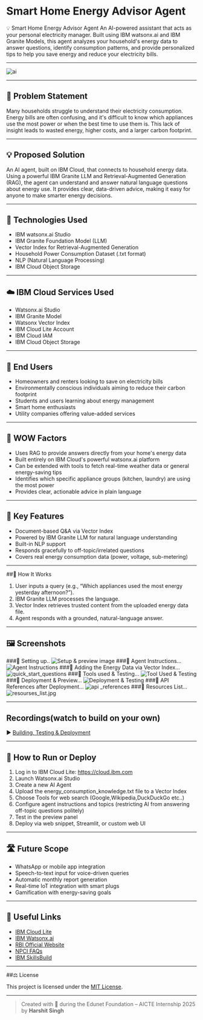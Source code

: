 # Smart Home Energy Advisor Agent

💡 Smart Home Energy Advisor Agent
An AI-powered assistant that acts as your personal electricity manager. Built using IBM watsonx.ai and IBM Granite Models, this agent analyzes your household's energy data to answer questions, identify consumption patterns, and provide personalized tips to help you save energy and reduce your electricity bills.

---

![ai](ai.jpg)

---

## 🧩 Problem Statement

Many households struggle to understand their electricity consumption. Energy bills are often confusing, and it's difficult to know which appliances use the most power or when the best time to use them is. This lack of insight leads to wasted energy, higher costs, and a larger carbon footprint.

---

## 💡 Proposed Solution

An AI agent, built on IBM Cloud, that connects to household energy data. Using a powerful IBM Granite LLM and Retrieval-Augmented Generation (RAG), the agent can understand and answer natural language questions about energy use. It provides clear, data-driven advice, making it easy for anyone to make smarter energy decisions.

---

## 🧠 Technologies Used

- IBM watsonx.ai Studio
- IBM Granite Foundation Model (LLM)
- Vector Index for Retrieval-Augmented Generation
- Household Power Consumption Dataset (.txt format)
- NLP (Natural Language Processing)
- IBM Cloud Object Storage

---

## ☁️ IBM Cloud Services Used

- Watsonx.ai Studio
- IBM Granite Model
- Watsonx Vector Index
- IBM Cloud Lite Account
- IBM Cloud IAM
- IBM Cloud Object Storage

---

## 👥 End Users

- Homeowners and renters looking to save on electricity bills
- Environmentally conscious individuals aiming to reduce their carbon footprint
- Students and users learning about energy management
- Smart home enthusiasts
- Utility companies offering value-added services

---

## 🌟 WOW Factors

- Uses RAG to provide answers directly from your home's energy data
- Built entirely on IBM Cloud's powerful watsonx.ai platform
- Can be extended with tools to fetch real-time weather data or general energy-saving tips
- Identifies which specific appliance groups (kitchen, laundry) are using the most power
- Provides clear, actionable advice in plain language

---

## 🧪 Key Features

- Document-based Q&A via Vector Index
- Powered by IBM Granite LLM for natural language understanding
- Built-in NLP support
- Responds gracefully to off-topic/irrelated questions
- Covers real energy consumption data (power, voltage, sub-metering)

---

##🚀 How It Works

1. User inputs a query (e.g., “Which appliances used the most energy yesterday afternoon?”).
2. IBM Granite LLM processes the language.
3. Vector Index retrieves trusted content from the uploaded energy data file.
4. Agent responds with a grounded, natural-language answer.

---

## 🖼️ Screenshots
###🔹 Setting up..
![Setup & preview image](setup.jpg)
###🔹 Agent Instructions...
![Agent Instructions](agent_instructions.jpg)
###🔹 Adding the Energy Data via Vector Index...
![quick_start_questions](quick_start_questions.jpg)
###🔹 Tools used & Testing...
![Tool Used & Testing](tool_testing.jpg)
###🔹 Deployment & Preview...
![Deployment & Testing](deployed.jpg)
###🔹 API References after Deployment...
![api _references](links.jpg)
###🔹 Resources List...
![resourses_list.jpg](resourses_list.jpg)

---

## Recordings(watch to build on your own)
▶️ [Building, Testing & Deployment](https://youtu.be/5fXR15PDv6k)

---

## 📌 How to Run or Deploy

1. Log in to IBM Cloud Lite: https://cloud.ibm.com
2. Launch Watsonx.ai Studio
3. Create a new AI Agent
4. Upload the energy_consumption_knowledge.txt file to a Vector Index
5. Choose Tools for web search (Google,Wikipedia,DuckDuckGo etc..)
6. Configure agent instructions and topics (restricting AI from answering off-topic questions politely)
7. Test in the preview panel
8. Deploy via web snippet, Streamlit, or custom web UI

---

## 🛣️ Future Scope
- WhatsApp or mobile app integration
- Speech-to-text input for voice-driven queries
- Automatic monthly report generation
- Real-time IoT integration with smart plugs
- Gamification with energy-saving goals

---

## 🔗 Useful Links

- [IBM Cloud Lite](https://cloud.ibm.com/registration)
- [IBM Watsonx.ai](https://www.ibm.com/products/watsonx-ai)
- [RBI Official Website](https://www.rbi.org.in)
- [NPCI FAQs](https://www.npci.org.in/what-we-do/upi/faqs)
- [IBM SkillsBuild](https://skillsbuild.org)

---

##⚖️ License

This project is licensed under the [MIT License](LICENSE).

---

> Created with 💙 during the Edunet Foundation – AICTE Internship 2025 by **Harshit Singh**
